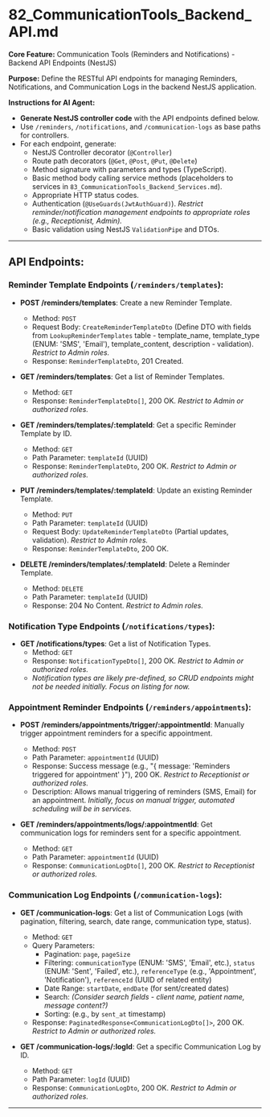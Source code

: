 # 82_CommunicationTools_Backend_API.md

**Core Feature:** Communication Tools (Reminders and Notifications) - Backend API Endpoints (NestJS)

**Purpose:** Define the RESTful API endpoints for managing Reminders, Notifications, and Communication Logs in the backend NestJS application.

**Instructions for AI Agent:**

*   **Generate NestJS controller code** with the API endpoints defined below.
*   Use `/reminders`, `/notifications`, and `/communication-logs` as base paths for controllers.
*   For each endpoint, generate:
    *   NestJS Controller decorator (`@Controller`)
    *   Route path decorators (`@Get`, `@Post`, `@Put`, `@Delete`)
    *   Method signature with parameters and types (TypeScript).
    *   Basic method body calling service methods (placeholders to services in `83_CommunicationTools_Backend_Services.md`).
    *   Appropriate HTTP status codes.
    *   Authentication (`@UseGuards(JwtAuthGuard)`). *Restrict reminder/notification management endpoints to appropriate roles (e.g., Receptionist, Admin).*
    *   Basic validation using NestJS `ValidationPipe` and DTOs.

---

## API Endpoints:

### Reminder Template Endpoints (`/reminders/templates`):

*   **POST /reminders/templates**: Create a new Reminder Template.
    *   Method: `POST`
    *   Request Body: `CreateReminderTemplateDto` (Define DTO with fields from `LookupReminderTemplates` table - template_name, template_type (ENUM: 'SMS', 'Email'), template_content, description - validation). *Restrict to Admin roles.*
    *   Response: `ReminderTemplateDto`, 201 Created.

*   **GET /reminders/templates**: Get a list of Reminder Templates.
    *   Method: `GET`
    *   Response: `ReminderTemplateDto[]`, 200 OK. *Restrict to Admin or authorized roles.*

*   **GET /reminders/templates/:templateId**: Get a specific Reminder Template by ID.
    *   Method: `GET`
    *   Path Parameter: `templateId` (UUID)
    *   Response: `ReminderTemplateDto`, 200 OK. *Restrict to Admin or authorized roles.*

*   **PUT /reminders/templates/:templateId**: Update an existing Reminder Template.
    *   Method: `PUT`
    *   Path Parameter: `templateId` (UUID)
    *   Request Body: `UpdateReminderTemplateDto` (Partial updates, validation). *Restrict to Admin roles.*
    *   Response: `ReminderTemplateDto`, 200 OK.

*   **DELETE /reminders/templates/:templateId**: Delete a Reminder Template.
    *   Method: `DELETE`
    *   Path Parameter: `templateId` (UUID)
    *   Response: 204 No Content. *Restrict to Admin roles.*


### Notification Type Endpoints (`/notifications/types`):

*   **GET /notifications/types**: Get a list of Notification Types.
    *   Method: `GET`
    *   Response: `NotificationTypeDto[]`, 200 OK. *Restrict to Admin or authorized roles.*
    *   *Notification types are likely pre-defined, so CRUD endpoints might not be needed initially. Focus on listing for now.*


### Appointment Reminder Endpoints (`/reminders/appointments`):

*   **POST /reminders/appointments/trigger/:appointmentId**: Manually trigger appointment reminders for a specific appointment.
    *   Method: `POST`
    *   Path Parameter: `appointmentId` (UUID)
    *   Response:  Success message (e.g., "{ message: 'Reminders triggered for appointment' }"), 200 OK. *Restrict to Receptionist or authorized roles.*
    *   Description:  Allows manual triggering of reminders (SMS, Email) for an appointment. *Initially, focus on manual trigger, automated scheduling will be in services.*

*   **GET /reminders/appointments/logs/:appointmentId**: Get communication logs for reminders sent for a specific appointment.
    *   Method: `GET`
    *   Path Parameter: `appointmentId` (UUID)
    *   Response: `CommunicationLogDto[]`, 200 OK. *Restrict to Receptionist or authorized roles.*


### Communication Log Endpoints (`/communication-logs`):

*   **GET /communication-logs**: Get a list of Communication Logs (with pagination, filtering, search, date range, communication type, status).
    *   Method: `GET`
    *   Query Parameters:
        *   Pagination: `page`, `pageSize`
        *   Filtering: `communicationType` (ENUM: 'SMS', 'Email', etc.), `status` (ENUM: 'Sent', 'Failed', etc.), `referenceType` (e.g., 'Appointment', 'Notification'), `referenceId` (UUID of related entity)
        *   Date Range: `startDate`, `endDate` (for sent/created dates)
        *   Search: *(Consider search fields - client name, patient name, message content?)*
        *   Sorting: (e.g., by `sent_at` timestamp)
    *   Response: `PaginatedResponse<CommunicationLogDto[]>`, 200 OK. *Restrict to Admin or authorized roles.*

*   **GET /communication-logs/:logId**: Get a specific Communication Log by ID.
    *   Method: `GET`
    *   Path Parameter: `logId` (UUID)
    *   Response: `CommunicationLogDto`, 200 OK. *Restrict to Admin or authorized roles.*

---